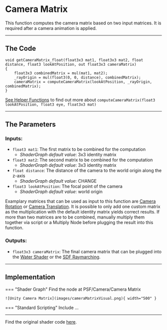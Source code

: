 # Camera Matrix

This function computes the camera matrix based on two input matrices. It is required after a camera animation is applied. 

---

## The Code

``` 
void getCameraMatrix_float(float3x3 mat1, float3x3 mat2, float distance, float3 lookAtPosition, out float3x3 cameraMatrix)
{
    float3x3 combinedMatrix = mul(mat1, mat2);
    _rayOrigin = mul(float3(0, 0, distance), combinedMatrix);
    cameraMatrix = computeCameraMatrix(lookAtPosition, _rayOrigin, combinedMatrix);
}
```

[See Helper Functions](unity/cameraRotation.md) to find out more about ```computeCameraMatrix(float3 lookAtPosition, float3 eye, float3x3 mat)```

---

## The Parameters

### Inputs:
- ```float3 mat1```: The first matrix to be combined for the computation
    - *ShaderGraph default value*: 3x3 identity matrix
- ```float3 mat2```: The second matrix to be combined for the computation
    - *ShaderGraph default value*: 3x3 identity matrix
- ```float distance```: The distance of the camera to the world origin along the z-axis
    - *ShaderGraph default value*: CHANGE
- ```float3 lookAtPosition```: The focal point of the camera
    - *ShaderGraph default value*: world origin

Examplary matrices that can be used as input to this function are [Camera Rotation](cameraRotation.md) or [Camera Translation](cameraBackAndForth.md). It is possible to only add one custom matrix as the multiplication with the default identity matrix yields correct results. If more than two matrices are to be combined, manually multiply them together via script or a Multiply Node before plugging the result into this function.

### Outputs:
- ```float3x3 cameraMatrix```: The final camera matrix that can be plugged into the [Water Shader](unity/cameraMatrix.md) or the [SDF Raymarching](unity/cameraMatrix.md).

---

## Implementation

=== "Shader Graph"
    Find the node at PSF/Camera/Camera Matrix

    ![Unity Camera Matrix](images/cameraMatrixVisual.png){ width="500" }

=== "Standard Scripting"
    Include ...

---

Find the original shader code [here](unity/cameraMatrix.md).